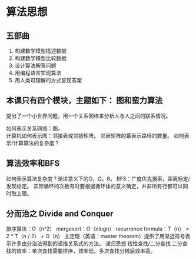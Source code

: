 算法思想
=
五部曲
-
1. 构建数学模型描述数据
2. 构建数学模型比较数据
3. 设计算法解答问题
4. 用编程语言实现算法
5. 用人类可理解的方式呈现答案

本课只有四个模块，主题如下：
图和蛮力算法
-
提出了一个小世界问题，用一个关系网络来分析人与人之间的联系情况。

如何表示关系网络：图。  
计算机如何表示图：邻接表或邻接矩阵。
邻居矩阵的幂表示路径的数量。
如何表示/计算算法的复杂度？

算法效率和BFS
-
如何表示算法复杂度？渐进意义下的O，Ω，θ。
BFS：广度优先搜索，距离标定/发现标定。
实际循环的次数有时要根据循环体的意义确定，并非所有行都可以同时取上限。

分而治之 Divide and Conquer
-
排序算法：O（n^2）
mergesort：O（nlogn）
recurrence formula：T（n） = 2 * T（n / 2） + O（n）
主定理（英语：master theorem）提供了用渐近符号表示许多由分治法得到的递推关系式的方法。
递归思想
线性查找/二分查找
二分查找的效率：单次查找需要排序，效率低。多次查找分摊后效率高。

